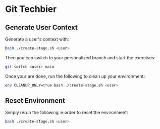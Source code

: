 # Git Techbier

## Generate User Context

Generate a user's context with:

```bash
bash ./create-stage.sh <user>
```

Then you can switch to your personalized branch and start the exercises:

```bash
git switch <user>-main
```

Once your are done, run the following to clean up your environment:

```bash
env CLEANUP_ONLY=true bash ./create-stage.sh <user>
```

## Reset Environment

Simply rerun the following in order to reset the environment:

```bash
bash ./create-stage.sh <user>
```
